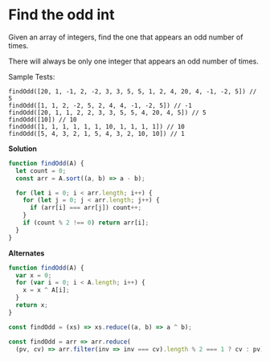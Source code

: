 # Find the odd int

Given an array of integers, find the one that appears an odd number of times.

There will always be only one integer that appears an odd number of times.

Sample Tests:

    findOdd([20, 1, -1, 2, -2, 3, 3, 5, 5, 1, 2, 4, 20, 4, -1, -2, 5]) // 5
    findOdd([1, 1, 2, -2, 5, 2, 4, 4, -1, -2, 5]) // -1
    findOdd([20, 1, 1, 2, 2, 3, 3, 5, 5, 4, 20, 4, 5]) // 5
    findOdd([10]) // 10
    findOdd([1, 1, 1, 1, 1, 1, 10, 1, 1, 1, 1]) // 10
    findOdd([5, 4, 3, 2, 1, 5, 4, 3, 2, 10, 10]) // 1

**Solution**

```js
function findOdd(A) {
  let count = 0;
  const arr = A.sort((a, b) => a - b);

  for (let i = 0; i < arr.length; i++) {
    for (let j = 0; j < arr.length; j++) {
      if (arr[i] === arr[j]) count++;
    }
    if (count % 2 !== 0) return arr[i];
  }
}
```

**Alternates**

```js
function findOdd(A) {
  var x = 0;
  for (var i = 0; i < A.length; i++) {
    x = x ^ A[i];
  }
  return x;
}
```

```js
const findOdd = (xs) => xs.reduce((a, b) => a ^ b);
```

```js
const findOdd = arr => arr.reduce(
  (pv, cv) => arr.filter(inv => inv === cv).length % 2 === 1 ? cv : pv);
```